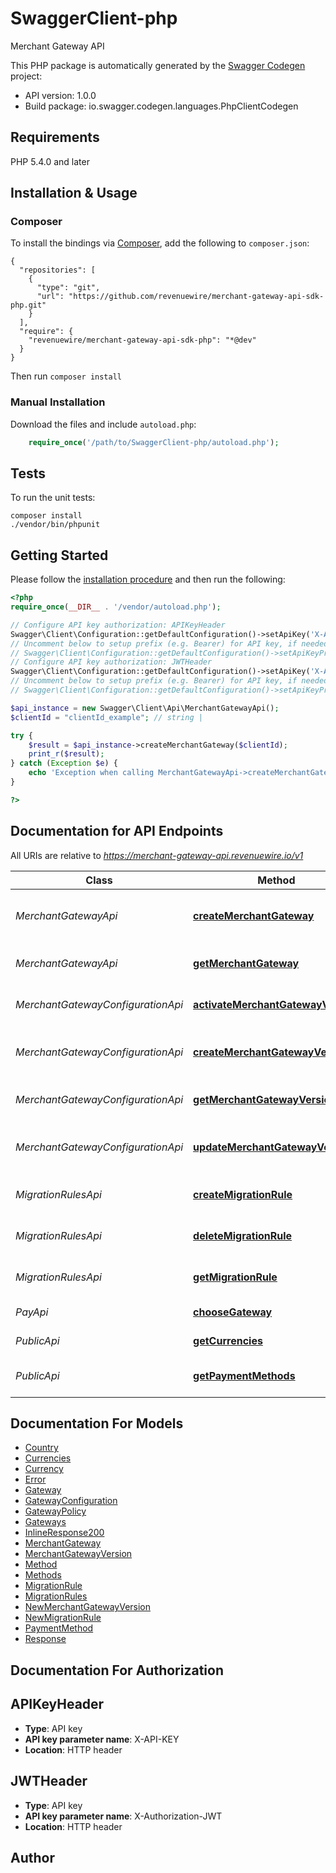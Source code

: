 # SwaggerClient-php
Merchant Gateway API

This PHP package is automatically generated by the [Swagger Codegen](https://github.com/swagger-api/swagger-codegen) project:

- API version: 1.0.0
- Build package: io.swagger.codegen.languages.PhpClientCodegen

## Requirements

PHP 5.4.0 and later

## Installation & Usage
### Composer

To install the bindings via [Composer](http://getcomposer.org/), add the following to `composer.json`:

```
{
  "repositories": [
    {
      "type": "git",
      "url": "https://github.com/revenuewire/merchant-gateway-api-sdk-php.git"
    }
  ],
  "require": {
    "revenuewire/merchant-gateway-api-sdk-php": "*@dev"
  }
}
```

Then run `composer install`

### Manual Installation

Download the files and include `autoload.php`:

```php
    require_once('/path/to/SwaggerClient-php/autoload.php');
```

## Tests

To run the unit tests:

```
composer install
./vendor/bin/phpunit
```

## Getting Started

Please follow the [installation procedure](#installation--usage) and then run the following:

```php
<?php
require_once(__DIR__ . '/vendor/autoload.php');

// Configure API key authorization: APIKeyHeader
Swagger\Client\Configuration::getDefaultConfiguration()->setApiKey('X-API-KEY', 'YOUR_API_KEY');
// Uncomment below to setup prefix (e.g. Bearer) for API key, if needed
// Swagger\Client\Configuration::getDefaultConfiguration()->setApiKeyPrefix('X-API-KEY', 'Bearer');
// Configure API key authorization: JWTHeader
Swagger\Client\Configuration::getDefaultConfiguration()->setApiKey('X-Authorization-JWT', 'YOUR_API_KEY');
// Uncomment below to setup prefix (e.g. Bearer) for API key, if needed
// Swagger\Client\Configuration::getDefaultConfiguration()->setApiKeyPrefix('X-Authorization-JWT', 'Bearer');

$api_instance = new Swagger\Client\Api\MerchantGatewayApi();
$clientId = "clientId_example"; // string | 

try {
    $result = $api_instance->createMerchantGateway($clientId);
    print_r($result);
} catch (Exception $e) {
    echo 'Exception when calling MerchantGatewayApi->createMerchantGateway: ', $e->getMessage(), PHP_EOL;
}

?>
```

## Documentation for API Endpoints

All URIs are relative to *https://merchant-gateway-api.revenuewire.io/v1*

Class | Method | HTTP request | Description
------------ | ------------- | ------------- | -------------
*MerchantGatewayApi* | [**createMerchantGateway**](docs/Api/MerchantGatewayApi.md#createmerchantgateway) | **POST** /merchants | create merchant gateway configuration
*MerchantGatewayApi* | [**getMerchantGateway**](docs/Api/MerchantGatewayApi.md#getmerchantgateway) | **GET** /merchants/{clientId} | get merchant gateway configuration
*MerchantGatewayConfigurationApi* | [**activateMerchantGatewayVersion**](docs/Api/MerchantGatewayConfigurationApi.md#activatemerchantgatewayversion) | **POST** /merchants/{clientId}/versions/{version}/activate | activate gateway version
*MerchantGatewayConfigurationApi* | [**createMerchantGatewayVersion**](docs/Api/MerchantGatewayConfigurationApi.md#createmerchantgatewayversion) | **POST** /merchants/{clientId}/versions | create a new gateway configuration version.
*MerchantGatewayConfigurationApi* | [**getMerchantGatewayVersion**](docs/Api/MerchantGatewayConfigurationApi.md#getmerchantgatewayversion) | **GET** /merchants/{clientId}/versions/{version} | get gateway version detail
*MerchantGatewayConfigurationApi* | [**updateMerchantGatewayVersion**](docs/Api/MerchantGatewayConfigurationApi.md#updatemerchantgatewayversion) | **PUT** /merchants/{clientId}/versions/{version} | update gateway version detail
*MigrationRulesApi* | [**createMigrationRule**](docs/Api/MigrationRulesApi.md#createmigrationrule) | **POST** /merchants/{clientId}/migration-rules | Create migration rule
*MigrationRulesApi* | [**deleteMigrationRule**](docs/Api/MigrationRulesApi.md#deletemigrationrule) | **DELETE** /merchants/{clientId}/migration-rules/{ruleId} | Delete migration rule
*MigrationRulesApi* | [**getMigrationRule**](docs/Api/MigrationRulesApi.md#getmigrationrule) | **GET** /merchants/{clientId}/migration-rules/{ruleId} | Get migration rule
*PayApi* | [**chooseGateway**](docs/Api/PayApi.md#choosegateway) | **GET** /merchants/{clientId}/choose-gateway | Choose a gateway
*PublicApi* | [**getCurrencies**](docs/Api/PublicApi.md#getcurrencies) | **GET** /merchants/{clientId}/currencies | get list of currencies
*PublicApi* | [**getPaymentMethods**](docs/Api/PublicApi.md#getpaymentmethods) | **GET** /merchants/{clientId}/payment-methods | get list of payment methods


## Documentation For Models

 - [Country](docs/Model/Country.md)
 - [Currencies](docs/Model/Currencies.md)
 - [Currency](docs/Model/Currency.md)
 - [Error](docs/Model/Error.md)
 - [Gateway](docs/Model/Gateway.md)
 - [GatewayConfiguration](docs/Model/GatewayConfiguration.md)
 - [GatewayPolicy](docs/Model/GatewayPolicy.md)
 - [Gateways](docs/Model/Gateways.md)
 - [InlineResponse200](docs/Model/InlineResponse200.md)
 - [MerchantGateway](docs/Model/MerchantGateway.md)
 - [MerchantGatewayVersion](docs/Model/MerchantGatewayVersion.md)
 - [Method](docs/Model/Method.md)
 - [Methods](docs/Model/Methods.md)
 - [MigrationRule](docs/Model/MigrationRule.md)
 - [MigrationRules](docs/Model/MigrationRules.md)
 - [NewMerchantGatewayVersion](docs/Model/NewMerchantGatewayVersion.md)
 - [NewMigrationRule](docs/Model/NewMigrationRule.md)
 - [PaymentMethod](docs/Model/PaymentMethod.md)
 - [Response](docs/Model/Response.md)


## Documentation For Authorization


## APIKeyHeader

- **Type**: API key
- **API key parameter name**: X-API-KEY
- **Location**: HTTP header

## JWTHeader

- **Type**: API key
- **API key parameter name**: X-Authorization-JWT
- **Location**: HTTP header


## Author




